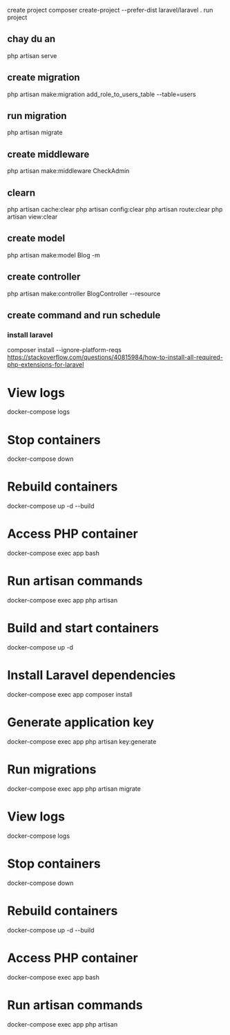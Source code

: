 create project
composer create-project --prefer-dist laravel/laravel .
run project 
## chay du an
php artisan serve
## create migration
php artisan make:migration add_role_to_users_table --table=users
## run migration
php artisan migrate
## create middleware
php artisan make:middleware CheckAdmin
## clearn
php artisan cache:clear
php artisan config:clear
php artisan route:clear
php artisan view:clear
## create model
php artisan make:model Blog -m
## create controller
php artisan make:controller BlogController --resource
## create command and run schedule
### install laravel
composer install --ignore-platform-reqs
https://stackoverflow.com/questions/40815984/how-to-install-all-required-php-extensions-for-laravel



# View logs
docker-compose logs

# Stop containers
docker-compose down

# Rebuild containers
docker-compose up -d --build

# Access PHP container
docker-compose exec app bash

# Run artisan commands
docker-compose exec app php artisan <command>


# Build and start containers
docker-compose up -d

# Install Laravel dependencies
docker-compose exec app composer install

# Generate application key
docker-compose exec app php artisan key:generate

# Run migrations
docker-compose exec app php artisan migrate

# View logs
docker-compose logs

# Stop containers
docker-compose down

# Rebuild containers
docker-compose up -d --build

# Access PHP container
docker-compose exec app bash

# Run artisan commands
docker-compose exec app php artisan <command>